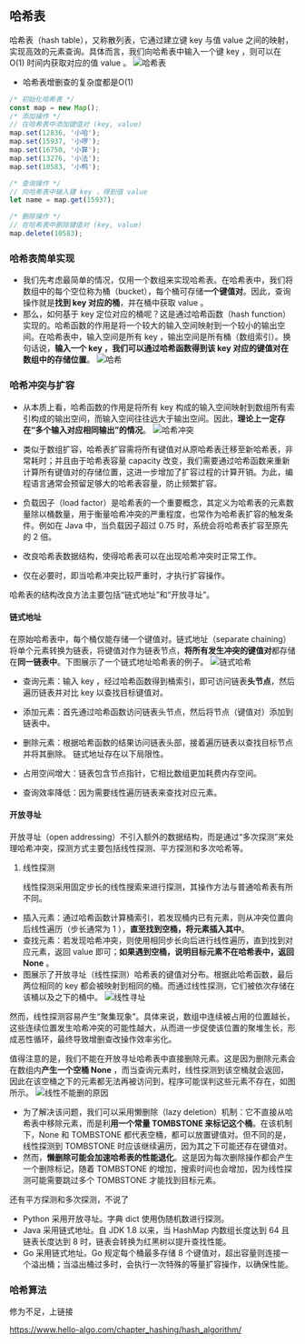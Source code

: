 ## 哈希表
哈希表（hash table），又称散列表，它通过建立键 key 与值 value 之间的映射，实现高效的元素查询。具体而言，我们向哈希表中输入一个键 key ，则可以在 O(1) 时间内获取对应的值 value 。
![哈希表](https://www.hello-algo.com/chapter_hashing/hash_map.assets/hash_table_lookup.png)
- 哈希表增删查的复杂度都是O(1)
```js
/* 初始化哈希表 */
const map = new Map();
/* 添加操作 */
// 在哈希表中添加键值对 (key, value)
map.set(12836, '小哈');
map.set(15937, '小啰');
map.set(16750, '小算');
map.set(13276, '小法');
map.set(10583, '小鸭');

/* 查询操作 */
// 向哈希表中输入键 key ，得到值 value
let name = map.get(15937);

/* 删除操作 */
// 在哈希表中删除键值对 (key, value)
map.delete(10583);
```

### 哈希表简单实现
- 我们先考虑最简单的情况，仅用一个数组来实现哈希表。在哈希表中，我们将数组中的每个空位称为桶（bucket），每个桶可存储**一个键值对**。因此，查询操作就是**找到 key 对应的桶**，并在桶中获取 value 。
- 那么，如何基于 key 定位对应的桶呢？这是通过哈希函数（hash function）实现的。哈希函数的作用是将一个较大的输入空间映射到一个较小的输出空间。在哈希表中，输入空间是所有 key ，输出空间是所有桶（数组索引）。换句话说，**输入一个 key ，我们可以通过哈希函数得到该 key 对应的键值对在数组中的存储位置**。
![哈希](https://www.hello-algo.com/chapter_hashing/hash_map.assets/hash_function.png)

### 哈希冲突与扩容
- 从本质上看，哈希函数的作用是将所有 key 构成的输入空间映射到数组所有索引构成的输出空间，而输入空间往往远大于输出空间。因此，**理论上一定存在“多个输入对应相同输出”的情况**。
![哈希冲突](https://www.hello-algo.com/chapter_hashing/hash_map.assets/hash_collision.png)
- 类似于数组扩容，哈希表扩容需将所有键值对从原哈希表迁移至新哈希表，非常耗时；并且由于哈希表容量 capacity 改变，我们需要通过哈希函数来重新计算所有键值对的存储位置，这进一步增加了扩容过程的计算开销。为此，编程语言通常会预留足够大的哈希表容量，防止频繁扩容。
- 负载因子（load factor）是哈希表的一个重要概念，其定义为哈希表的元素数量除以桶数量，用于衡量哈希冲突的严重程度，也常作为哈希表扩容的触发条件。例如在 Java 中，当负载因子超过 0.75 时，系统会将哈希表扩容至原先的 2 倍。

- 改良哈希表数据结构，使得哈希表可以在出现哈希冲突时正常工作。
- 仅在必要时，即当哈希冲突比较严重时，才执行扩容操作。

哈希表的结构改良方法主要包括“链式地址”和“开放寻址”。

#### 链式地址
在原始哈希表中，每个桶仅能存储一个键值对。链式地址（separate chaining）将单个元素转换为链表，将键值对作为链表节点，**将所有发生冲突的键值对**都存储在**同一链表中**。下图展示了一个链式地址哈希表的例子。
![链式哈希](https://www.hello-algo.com/chapter_hashing/hash_collision.assets/hash_table_chaining.png)

- 查询元素：输入 key ，经过哈希函数得到桶索引，即可访问链表**头节点**，然后遍历链表并对比 key 以查找目标键值对。
- 添加元素：首先通过哈希函数访问链表头节点，然后将节点（键值对）添加到链表中。
- 删除元素：根据哈希函数的结果访问链表头部，接着遍历链表以查找目标节点并将其删除。
链式地址存在以下局限性。

- 占用空间增大：链表包含节点指针，它相比数组更加耗费内存空间。
- 查询效率降低：因为需要线性遍历链表来查找对应元素。

#### 开放寻址
开放寻址（open addressing）不引入额外的数据结构，而是通过“多次探测”来处理哈希冲突，探测方式主要包括线性探测、平方探测和多次哈希等。

1. 线性探测

    线性探测采用固定步长的线性搜索来进行探测，其操作方法与普通哈希表有所不同。

- 插入元素：通过哈希函数计算桶索引，若发现桶内已有元素，则从冲突位置向后线性遍历（步长通常为 1 ），**直至找到空桶，将元素插入其中**。
- 查找元素：若发现哈希冲突，则使用相同步长向后进行线性遍历，直到找到对应元素，返回 value 即可；**如果遇到空桶，说明目标元素不在哈希表中，返回 None** 。
- 图展示了开放寻址（线性探测）哈希表的键值对分布。根据此哈希函数，最后两位相同的 key 都会被映射到相同的桶。而通过线性探测，它们被依次存储在该桶以及之下的桶中。
![线性寻址](https://www.hello-algo.com/chapter_hashing/hash_collision.assets/hash_table_linear_probing.png)

然而，线性探测容易产生“聚集现象”。具体来说，数组中连续被占用的位置越长，这些连续位置发生哈希冲突的可能性越大，从而进一步促使该位置的聚堆生长，形成恶性循环，最终导致增删查改操作效率劣化。

值得注意的是，我们不能在开放寻址哈希表中直接删除元素。这是因为删除元素会在数组内**产生一个空桶 None** ，而当查询元素时，线性探测到该空桶就会返回，因此在该空桶之下的元素都无法再被访问到，程序可能误判这些元素不存在，如图  所示。
![线性不能删的原因](https://www.hello-algo.com/chapter_hashing/hash_collision.assets/hash_table_open_addressing_deletion.png)
- 为了解决该问题，我们可以采用懒删除（lazy deletion）机制：它不直接从哈希表中移除元素，而是利**用一个常量 TOMBSTONE 来标记这个桶**。在该机制下，None 和 TOMBSTONE 都代表空桶，都可以放置键值对。但不同的是，线性探测到 TOMBSTONE 时应该继续遍历，因为其之下可能还存在键值对。
- 然而，**懒删除可能会加速哈希表的性能退化**。这是因为每次删除操作都会产生一个删除标记，随着 TOMBSTONE 的增加，搜索时间也会增加，因为线性探测可能需要跳过多个 TOMBSTONE 才能找到目标元素。

还有平方探测和多次探测，不说了

- Python 采用开放寻址。字典 dict 使用伪随机数进行探测。
- Java 采用链式地址。自 JDK 1.8 以来，当 HashMap 内数组长度达到 64 且链表长度达到 8 时，链表会转换为红黑树以提升查找性能。
- Go 采用链式地址。Go 规定每个桶最多存储 8 个键值对，超出容量则连接一个溢出桶；当溢出桶过多时，会执行一次特殊的等量扩容操作，以确保性能。

### 哈希算法
修为不足，上链接 

https://www.hello-algo.com/chapter_hashing/hash_algorithm/
